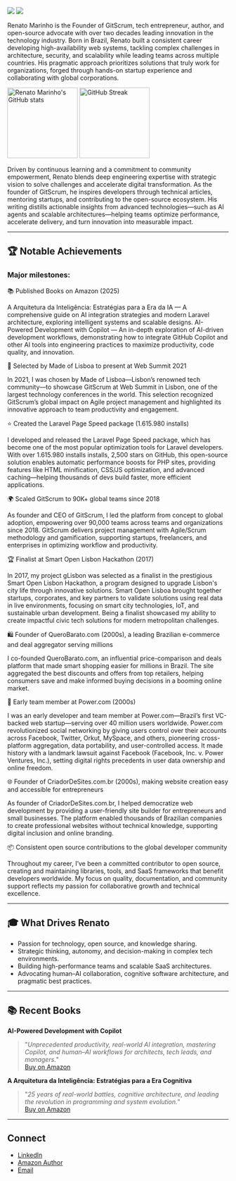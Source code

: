 <p align="left">
  <img src="https://img.shields.io/badge/GitHub%20Since-2008-blue?style=flat&logo=github" />
  <a href="https://www.linkedin.com/in/renatomarinho13/">
    <img src="https://img.shields.io/badge/LinkedIn-renatomarinho13-blue?style=flat&logo=linkedin" />
  </a>
</p>

Renato Marinho is the Founder of GitScrum, tech entrepreneur, author, and open-source advocate with over two decades leading innovation in the technology industry. Born in Brazil, Renato built a consistent career developing high-availability web systems, tackling complex challenges in architecture, security, and scalability while leading teams across multiple countries. His pragmatic approach prioritizes solutions that truly work for organizations, forged through hands-on startup experience and collaborating with global corporations.

<p align="left">
  <img src="https://github-readme-stats.vercel.app/api?username=renatomarinho&show_icons=true&theme=dracula&include_all_commits=true&count_private=true" alt="Renato Marinho's GitHub stats" height="160"/>
  <img src="https://streak-stats.demolab.com/?user=renatomarinho&theme=dracula" alt="GitHub Streak" height="160"/>
</p>

Driven by continuous learning and a commitment to community empowerment, Renato blends deep engineering expertise with strategic vision to solve challenges and accelerate digital transformation. As the founder of GitScrum, he inspires developers through technical articles, mentoring startups, and contributing to the open-source ecosystem. His writing distills actionable insights from advanced technologies—such as AI agents and scalable architectures—helping teams optimize performance, accelerate delivery, and turn innovation into measurable impact.

---

## 🏆 Notable Achievements

### Major milestones:

📚 Published Books on Amazon (2025)
  
A Arquitetura da Inteligência: Estratégias para a Era da IA — A comprehensive guide on AI integration strategies and modern Laravel architecture, exploring intelligent systems and scalable designs.
AI-Powered Development with Copilot — An in-depth exploration of AI-driven development workflows, demonstrating how to integrate GitHub Copilot and other AI tools into engineering practices to maximize productivity, code quality, and innovation.

🎪 Selected by Made of Lisboa to present at Web Summit 2021

In 2021, I was chosen by Made of Lisboa—Lisbon’s renowned tech community—to showcase GitScrum at Web Summit in Lisbon, one of the largest technology conferences in the world. This selection recognized GitScrum’s global impact on Agile project management and highlighted its innovative approach to team productivity and engagement.

⭐ Created the Laravel Page Speed package (1.615.980 installs)
  
I developed and released the Laravel Page Speed package, which has become one of the most popular optimization tools for Laravel developers. With over 1.615.980 installs installs, 2,500 stars on GitHub, this open-source solution enables automatic performance boosts for PHP sites, providing features like HTML minification, CSS/JS optimization, and advanced caching—helping thousands of devs build faster, more efficient applications.

🌍 Scaled GitScrum to 90K+ global teams since 2018
  
As founder and CEO of GitScrum, I led the platform from concept to global adoption, empowering over 90,000 teams across teams and organizations since 2018. GitScrum delivers project management with Agile/Scrum methodology and gamification, supporting startups, freelancers, and enterprises in optimizing workflow and productivity.

🏆 Finalist at Smart Open Lisbon Hackathon (2017)
  
In 2017, my project gLisbon was selected as a finalist in the prestigious Smart Open Lisbon Hackathon, a program designed to upgrade Lisbon's city life through innovative solutions. Smart Open Lisboa brought together startups, corporates, and key partners to validate solutions using real data in live environments, focusing on smart city technologies, IoT, and sustainable urban development. Being a finalist showcased my ability to create impactful civic tech solutions for modern metropolitan challenges.

🛍️ Founder of QueroBarato.com (2000s), a leading Brazilian e-commerce and deal aggregator serving millions
  
I co-founded QueroBarato.com, an influential price-comparison and deals platform that made smart shopping easier for millions in Brazil. The site aggregated the best discounts and offers from top retailers, helping consumers save and make informed buying decisions in a booming online market.

💼 Early team member at Power.com (2000s)
  
I was an early developer and team member at Power.com—Brazil’s first VC-backed web startup—serving over 40 million users worldwide. Power.com revolutionized social networking by giving users control over their accounts across Facebook, Twitter, Orkut, MySpace, and others, pioneering cross-platform aggregation, data portability, and user-controlled access. It made history with a landmark lawsuit against Facebook (Facebook, Inc. v. Power Ventures, Inc.), setting digital rights precedents in user data ownership and online freedom.

🌐 Founder of CriadorDeSites.com.br (2000s), making website creation easy and accessible for entrepreneurs

As founder of CriadorDeSites.com.br, I helped democratize web development by providing a user-friendly site builder for entrepreneurs and small businesses. The platform enabled thousands of Brazilian companies to create professional websites without technical knowledge, supporting digital inclusion and online branding.

📦 Consistent open source contributions to the global developer community
  
Throughout my career, I’ve been a committed contributor to open source, creating and maintaining libraries, tools, and SaaS frameworks that benefit developers worldwide. My focus on quality, documentation, and community support reflects my passion for collaborative growth and technical excellence.

---

## 🎓 What Drives Renato

- Passion for technology, open source, and knowledge sharing.
- Strategic thinking, autonomy, and decision-making in complex tech environments.
- Building high-performance teams and scalable SaaS architectures.
- Advocating human–AI collaboration, cognitive software architecture, and pragmatic best practices.

---

## 📚 Recent Books

**AI-Powered Development with Copilot**  
> "_Unprecedented productivity, real-world AI integration, mastering Copilot, and human–AI workflows for architects, tech leads, and managers._"  
[Buy on Amazon](https://www.amazon.com/-/pt/dp/B0FVS5716P)  

**A Arquitetura da Inteligência: Estratégias para a Era Cognitiva**  
> "_25 years of real-world battles, cognitive architecture, and leading the revolution in programming and system evolution._"  
[Buy on Amazon](https://www.amazon.com/-/pt/dp/B0FRYQ59MV)  

---

## Connect

- [LinkedIn](https://www.linkedin.com/in/renatomarinho13/)
- [Amazon Author](https://www.amazon.com/-/pt/Renato-Marinho/e/B0FVSFG1DJ)
- [Email](mailto:renato.marinho@gitscrum.com)


